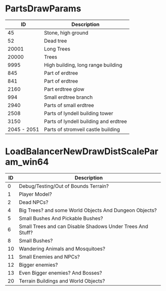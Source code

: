 # PartsDrawParams

| ID          | Description                           |
| ----------- | ------------------------------------- |
| 45          | Stone, high ground                    |
| 52          | Dead tree                             |
| 20001       | Long Trees                            |
| 20000       | Trees                                 |
| 9995        | High building, long range building    |
| 845         | Part of erdtree                       |
| 841         | Part of erdtree                       |
| 2160        | Part erdtree glow                     |
| 994         | Small erdtree branch                  |
| 2940        | Parts of small erdtree                |
| 2508        | Parts of lyndell building tower       |
| 3150        | Parts of lyndell building and erdtree |
| 2045 - 2051 | Parts of stromveil castle building    |

# LoadBalancerNewDrawDistScaleParam_win64

| ID  | Description                                                |
| --- | ---------------------------------------------------------- |
| 0   | Debug/Testing/Out of Bounds Terrain?                       |
| 1   | Player Model?                                              |
| 2   | Dead NPCs?                                                 |
| 4   | Big Trees? and some World Objects And Dungeon Objects?     |
| 5   | Small Bushes And Pickable Bushes?                          |
| 6   | Small Trees and can Disable Shadows Under Trees And Stuff? |
| 8   | Small Bushes?                                              |
| 10  | Wandering Animals and Mosquitoes?                          |
| 11  | Small Enemies and NPCs?                                    |
| 12  | Bigger enemies?                                            |
| 13  | Even Bigger enemies? And Bosses?                           |
| 20  | Terrain Buildings and World Objects?                       |
